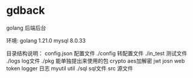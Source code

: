 # gdback
golang 后端后台

环境:
    golang 1.21.0
    mysql 8.0.33

目录结构说明：
    config.json 配置文件
    ./config 转配置文件
    ./in_test 测试文件
    ./logs log文件
    ./pkg 能单独提出来使用的包
        crypto aes加解密
        jwt josn web token
        logger 日志
        myutil util
    ./sql sql文件
    src 源文件

